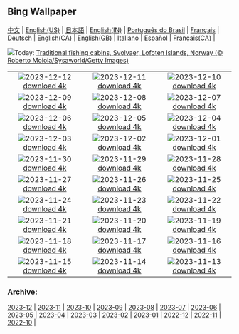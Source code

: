 ## Bing Wallpaper
[中文](README.md) |                     [English(US)](en-US.md) |                     [日本語](ja-JP.md) |                     [English(IN)](en-IN.md) |                     [Português do Brasil](pt-BR.md) |                     [Français](fr-FR.md) |                     [Deutsch](de-DE.md) |                     [English(CA)](en-CA.md) |                     [English(GB)](en-GB.md) |                     [Italiano](it-IT.md) |                     [Español](es-ES.md) |                     [Français(CA)](fr-CA.md) |                    

![](https://www.bing.com/th?id=OHR.LofotenRorbu_FR-FR0517651581_UHD.jpg&w=1000)Today: [Traditional fishing cabins, Svolvaer, Lofoten Islands, Norway (© Roberto Moiola/Sysaworld/Getty Images)](https://www.bing.com/th?id=OHR.LofotenRorbu_FR-FR0517651581_UHD.jpg)

|      |      |      |
| :----: | :----: | :----: |
|![](https://www.bing.com/th?id=OHR.Poinsettia_FR-FR9360811330_UHD.jpg&pid=hp&w=384&h=216&rs=1&c=4)2023-12-12 [download 4k](https://www.bing.com/th?id=OHR.Poinsettia_FR-FR9360811330_UHD.jpg)|![](https://www.bing.com/th?id=OHR.MountainDayChina_FR-FR7601164917_UHD.jpg&pid=hp&w=384&h=216&rs=1&c=4)2023-12-11 [download 4k](https://www.bing.com/th?id=OHR.MountainDayChina_FR-FR7601164917_UHD.jpg)|![](https://www.bing.com/th?id=OHR.SaharaDunes_FR-FR6483454056_UHD.jpg&pid=hp&w=384&h=216&rs=1&c=4)2023-12-10 [download 4k](https://www.bing.com/th?id=OHR.SaharaDunes_FR-FR6483454056_UHD.jpg)|
|![](https://www.bing.com/th?id=OHR.JerseyIsland_FR-FR4014866072_UHD.jpg&pid=hp&w=384&h=216&rs=1&c=4)2023-12-09 [download 4k](https://www.bing.com/th?id=OHR.JerseyIsland_FR-FR4014866072_UHD.jpg)|![](https://www.bing.com/th?id=OHR.LightFestivalLyon_FR-FR6128178223_UHD.jpg&pid=hp&w=384&h=216&rs=1&c=4)2023-12-08 [download 4k](https://www.bing.com/th?id=OHR.LightFestivalLyon_FR-FR6128178223_UHD.jpg)|![](https://www.bing.com/th?id=OHR.GrandCanyonVerdon_FR-FR3724391714_UHD.jpg&pid=hp&w=384&h=216&rs=1&c=4)2023-12-07 [download 4k](https://www.bing.com/th?id=OHR.GrandCanyonVerdon_FR-FR3724391714_UHD.jpg)|
|![](https://www.bing.com/th?id=OHR.CERNCenter_FR-FR3434458144_UHD.jpg&pid=hp&w=384&h=216&rs=1&c=4)2023-12-06 [download 4k](https://www.bing.com/th?id=OHR.CERNCenter_FR-FR3434458144_UHD.jpg)|![](https://www.bing.com/th?id=OHR.AlpsCastles_FR-FR2910854727_UHD.jpg&pid=hp&w=384&h=216&rs=1&c=4)2023-12-05 [download 4k](https://www.bing.com/th?id=OHR.AlpsCastles_FR-FR2910854727_UHD.jpg)|![](https://www.bing.com/th?id=OHR.CheetahDay_FR-FR9981866703_UHD.jpg&pid=hp&w=384&h=216&rs=1&c=4)2023-12-04 [download 4k](https://www.bing.com/th?id=OHR.CheetahDay_FR-FR9981866703_UHD.jpg)|
|![](https://www.bing.com/th?id=OHR.VermilionCliffs_FR-FR2444985797_UHD.jpg&pid=hp&w=384&h=216&rs=1&c=4)2023-12-03 [download 4k](https://www.bing.com/th?id=OHR.VermilionCliffs_FR-FR2444985797_UHD.jpg)|![](https://www.bing.com/th?id=OHR.AngkorPark_FR-FR1945266452_UHD.jpg&pid=hp&w=384&h=216&rs=1&c=4)2023-12-02 [download 4k](https://www.bing.com/th?id=OHR.AngkorPark_FR-FR1945266452_UHD.jpg)|![](https://www.bing.com/th?id=OHR.IcebergAntarctica_FR-FR1355397777_UHD.jpg&pid=hp&w=384&h=216&rs=1&c=4)2023-12-01 [download 4k](https://www.bing.com/th?id=OHR.IcebergAntarctica_FR-FR1355397777_UHD.jpg)|
|![](https://www.bing.com/th?id=OHR.BaldCypress_FR-FR6892436965_UHD.jpg&pid=hp&w=384&h=216&rs=1&c=4)2023-11-30 [download 4k](https://www.bing.com/th?id=OHR.BaldCypress_FR-FR6892436965_UHD.jpg)|![](https://www.bing.com/th?id=OHR.TreeLighting_FR-FR6609307471_UHD.jpg&pid=hp&w=384&h=216&rs=1&c=4)2023-11-29 [download 4k](https://www.bing.com/th?id=OHR.TreeLighting_FR-FR6609307471_UHD.jpg)|![](https://www.bing.com/th?id=OHR.HumanKindness_FR-FR6399228080_UHD.jpg&pid=hp&w=384&h=216&rs=1&c=4)2023-11-28 [download 4k](https://www.bing.com/th?id=OHR.HumanKindness_FR-FR6399228080_UHD.jpg)|
|![](https://www.bing.com/th?id=OHR.RioNegro_FR-FR6146672717_UHD.jpg&pid=hp&w=384&h=216&rs=1&c=4)2023-11-27 [download 4k](https://www.bing.com/th?id=OHR.RioNegro_FR-FR6146672717_UHD.jpg)|![](https://www.bing.com/th?id=OHR.BradgateFallow_FR-FR5773797819_UHD.jpg&pid=hp&w=384&h=216&rs=1&c=4)2023-11-26 [download 4k](https://www.bing.com/th?id=OHR.BradgateFallow_FR-FR5773797819_UHD.jpg)|![](https://www.bing.com/th?id=OHR.TajoRiver_FR-FR5340325022_UHD.jpg&pid=hp&w=384&h=216&rs=1&c=4)2023-11-25 [download 4k](https://www.bing.com/th?id=OHR.TajoRiver_FR-FR5340325022_UHD.jpg)|
|![](https://www.bing.com/th?id=OHR.HallofMosses_FR-FR8097338401_UHD.jpg&pid=hp&w=384&h=216&rs=1&c=4)2023-11-24 [download 4k](https://www.bing.com/th?id=OHR.HallofMosses_FR-FR8097338401_UHD.jpg)|![](https://www.bing.com/th?id=OHR.FlamingosSaintesMaries_FR-FR7852991785_UHD.jpg&pid=hp&w=384&h=216&rs=1&c=4)2023-11-23 [download 4k](https://www.bing.com/th?id=OHR.FlamingosSaintesMaries_FR-FR7852991785_UHD.jpg)|![](https://www.bing.com/th?id=OHR.SnakeRiverTeton_FR-FR7464068281_UHD.jpg&pid=hp&w=384&h=216&rs=1&c=4)2023-11-22 [download 4k](https://www.bing.com/th?id=OHR.SnakeRiverTeton_FR-FR7464068281_UHD.jpg)|
|![](https://www.bing.com/th?id=OHR.HelloSeal_FR-FR6889028849_UHD.jpg&pid=hp&w=384&h=216&rs=1&c=4)2023-11-21 [download 4k](https://www.bing.com/th?id=OHR.HelloSeal_FR-FR6889028849_UHD.jpg)|![](https://www.bing.com/th?id=OHR.ChapmanAdventure_FR-FR6090877361_UHD.jpg&pid=hp&w=384&h=216&rs=1&c=4)2023-11-20 [download 4k](https://www.bing.com/th?id=OHR.ChapmanAdventure_FR-FR6090877361_UHD.jpg)|![](https://www.bing.com/th?id=OHR.FrozenBog_FR-FR5648130360_UHD.jpg&pid=hp&w=384&h=216&rs=1&c=4)2023-11-19 [download 4k](https://www.bing.com/th?id=OHR.FrozenBog_FR-FR5648130360_UHD.jpg)|
|![](https://www.bing.com/th?id=OHR.MilsePolarBear_FR-FR1430987110_UHD.jpg&pid=hp&w=384&h=216&rs=1&c=4)2023-11-18 [download 4k](https://www.bing.com/th?id=OHR.MilsePolarBear_FR-FR1430987110_UHD.jpg)|![](https://www.bing.com/th?id=OHR.BadRiver_FR-FR0662194139_UHD.jpg&pid=hp&w=384&h=216&rs=1&c=4)2023-11-17 [download 4k](https://www.bing.com/th?id=OHR.BadRiver_FR-FR0662194139_UHD.jpg)|![](https://www.bing.com/th?id=OHR.BeaujolaisVineyard_FR-FR7011057276_UHD.jpg&pid=hp&w=384&h=216&rs=1&c=4)2023-11-16 [download 4k](https://www.bing.com/th?id=OHR.BeaujolaisVineyard_FR-FR7011057276_UHD.jpg)|
|![](https://www.bing.com/th?id=OHR.SarekSweden_FR-FR6714007432_UHD.jpg&pid=hp&w=384&h=216&rs=1&c=4)2023-11-15 [download 4k](https://www.bing.com/th?id=OHR.SarekSweden_FR-FR6714007432_UHD.jpg)|![](https://www.bing.com/th?id=OHR.RussellLupines_FR-FR6503844522_UHD.jpg&pid=hp&w=384&h=216&rs=1&c=4)2023-11-14 [download 4k](https://www.bing.com/th?id=OHR.RussellLupines_FR-FR6503844522_UHD.jpg)|![](https://www.bing.com/th?id=OHR.OliveOrchard_FR-FR6246633206_UHD.jpg&pid=hp&w=384&h=216&rs=1&c=4)2023-11-13 [download 4k](https://www.bing.com/th?id=OHR.OliveOrchard_FR-FR6246633206_UHD.jpg)|


### Archive:
[2023-12](archive/fr-FR/202312/README.md) | [2023-11](archive/fr-FR/202311/README.md) | [2023-10](archive/fr-FR/202310/README.md) | [2023-09](archive/fr-FR/202309/README.md) | [2023-08](archive/fr-FR/202308/README.md) | [2023-07](archive/fr-FR/202307/README.md) | [2023-06](archive/fr-FR/202306/README.md) | [2023-05](archive/fr-FR/202305/README.md) | [2023-04](archive/fr-FR/202304/README.md) | [2023-03](archive/fr-FR/202303/README.md) | [2023-02](archive/fr-FR/202302/README.md) | [2023-01](archive/fr-FR/202301/README.md) | [2022-12](archive/fr-FR/202212/README.md) | [2022-11](archive/fr-FR/202211/README.md) | [2022-10](archive/fr-FR/202210/README.md) | 